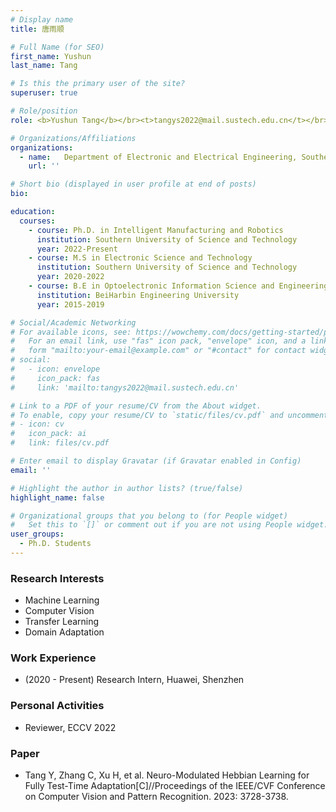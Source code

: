 ```yaml
---
# Display name
title: 唐雨顺

# Full Name (for SEO)
first_name: Yushun
last_name: Tang

# Is this the primary user of the site?
superuser: true

# Role/position
role: <b>Yushun Tang</b></br><t>tangys2022@mail.sustech.edu.cn</t></br>

# Organizations/Affiliations
organizations:
  - name:   Department of Electronic and Electrical Engineering, Southern University of Science and Technology
    url: ''

# Short bio (displayed in user profile at end of posts)
bio:

education:
  courses:
    - course: Ph.D. in Intelligent Manufacturing and Robotics
      institution: Southern University of Science and Technology
      year: 2022-Present
    - course: M.S in Electronic Science and Technology
      institution: Southern University of Science and Technology
      year: 2020-2022
    - course: B.E in Optoelectronic Information Science and Engineering
      institution: BeiHarbin Engineering University
      year: 2015-2019

# Social/Academic Networking
# For available icons, see: https://wowchemy.com/docs/getting-started/page-builder/#icons
#   For an email link, use "fas" icon pack, "envelope" icon, and a link in the
#   form "mailto:your-email@example.com" or "#contact" for contact widget.
# social:
#   - icon: envelope
#     icon_pack: fas
#     link: 'mailto:tangys2022@mail.sustech.edu.cn'

# Link to a PDF of your resume/CV from the About widget.
# To enable, copy your resume/CV to `static/files/cv.pdf` and uncomment the lines below.
# - icon: cv
#   icon_pack: ai
#   link: files/cv.pdf

# Enter email to display Gravatar (if Gravatar enabled in Config)
email: ''

# Highlight the author in author lists? (true/false)
highlight_name: false

# Organizational groups that you belong to (for People widget)
#   Set this to `[]` or comment out if you are not using People widget.
user_groups:
  - Ph.D. Students
---
```



### **Research Interests**
* Machine Learning
* Computer Vision
* Transfer Learning
* Domain Adaptation



### **Work Experience**
* (2020 - Present) Research Intern, Huawei, Shenzhen



### **Personal Activities**
* Reviewer, ECCV 2022


### **Paper**
*	Tang Y, Zhang C, Xu H, et al. Neuro-Modulated Hebbian Learning for Fully Test-Time Adaptation[C]//Proceedings of the IEEE/CVF Conference on Computer Vision and Pattern Recognition. 2023: 3728-3738.